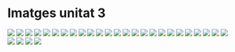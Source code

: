# Imatges unitat 3
![](https://raw.githubusercontent.com/CarlesDAM/EDDpro/master/img/Unitat3/Captura%20de%20pantalla%20a%202019-11-27%2012-39-01.png)
![](https://raw.githubusercontent.com/CarlesDAM/EDDpro/master/img/Unitat3/Captura%20de%20pantalla%20a%202019-11-28%2011-33-30.png)
![](https://raw.githubusercontent.com/CarlesDAM/EDDpro/master/img/Unitat3/Captura%20de%20pantalla%20a%202019-11-28%2011-37-42.png)
![](https://raw.githubusercontent.com/CarlesDAM/EDDpro/master/img/Unitat3/Captura%20de%20pantalla%20a%202019-11-28%2011-38-22.png)
![](https://raw.githubusercontent.com/CarlesDAM/EDDpro/master/img/Unitat3/Captura%20de%20pantalla%20a%202019-11-28%2011-43-19.png)
![](https://raw.githubusercontent.com/CarlesDAM/EDDpro/master/img/Unitat3/Captura%20de%20pantalla%20a%202019-11-28%2011-47-55.png)
![](https://raw.githubusercontent.com/CarlesDAM/EDDpro/master/img/Unitat3/Captura%20de%20pantalla%20a%202019-11-28%2011-49-08.png)
![](https://raw.githubusercontent.com/CarlesDAM/EDDpro/master/img/Unitat3/Captura%20de%20pantalla%20a%202019-11-28%2011-55-09.png)
![](https://raw.githubusercontent.com/CarlesDAM/EDDpro/master/img/Unitat3/Captura%20de%20pantalla%20a%202019-11-28%2011-58-02.png)
![](https://raw.githubusercontent.com/CarlesDAM/EDDpro/master/img/Unitat3/Captura%20de%20pantalla%20a%202019-11-28%2012-00-31.png)
![](https://raw.githubusercontent.com/CarlesDAM/EDDpro/master/img/Unitat3/Captura%20de%20pantalla%20a%202019-11-28%2012-01-22.png)
![](https://raw.githubusercontent.com/CarlesDAM/EDDpro/master/img/Unitat3/Captura%20de%20pantalla%20a%202019-11-28%2012-03-56.png)
![](https://raw.githubusercontent.com/CarlesDAM/EDDpro/master/img/Unitat3/Captura%20de%20pantalla%20a%202019-11-28%2012-20-29.png)
![](https://raw.githubusercontent.com/CarlesDAM/EDDpro/master/img/Unitat3/Captura%20de%20pantalla%20a%202019-11-29%2009-13-50.png)
![](https://raw.githubusercontent.com/CarlesDAM/EDDpro/master/img/Unitat3/Captura%20de%20pantalla%20a%202019-11-29%2009-18-43.png)
![](https://raw.githubusercontent.com/CarlesDAM/EDDpro/master/img/Unitat3/Captura%20de%20pantalla%20a%202019-11-29%2009-21-07.png)
![](https://raw.githubusercontent.com/CarlesDAM/EDDpro/master/img/Unitat3/Captura%20de%20pantalla%20a%202019-11-29%2009-21-49.png)
![](https://raw.githubusercontent.com/CarlesDAM/EDDpro/master/img/Unitat3/Captura%20de%20pantalla%20a%202019-11-29%2009-23-43.png)
![](https://raw.githubusercontent.com/CarlesDAM/EDDpro/master/img/Unitat3/Captura%20de%20pantalla%20a%202019-11-29%2009-34-49.png)
![](https://raw.githubusercontent.com/CarlesDAM/EDDpro/master/img/Unitat3/Captura%20de%20pantalla%20a%202019-11-29%2009-37-39.png)
![](https://raw.githubusercontent.com/CarlesDAM/EDDpro/master/img/Unitat3/Captura%20de%20pantalla%20a%202019-11-29%2009-38-30.png)
![](https://raw.githubusercontent.com/CarlesDAM/EDDpro/master/img/Unitat3/Captura%20de%20pantalla%20a%202019-11-29%2009-39-39.png)
![](https://raw.githubusercontent.com/CarlesDAM/EDDpro/master/img/Unitat3/Captura%20de%20pantalla%20a%202019-11-29%2009-43-11.png)
![](https://raw.githubusercontent.com/CarlesDAM/EDDpro/master/img/Unitat3/Captura%20de%20pantalla%20a%202019-11-29%2009-43-11.png)
![](https://raw.githubusercontent.com/CarlesDAM/EDDpro/master/img/Unitat3/Captura%20de%20pantalla%20a%202019-11-29%2009-51-42.png)
![](https://raw.githubusercontent.com/CarlesDAM/EDDpro/master/img/Unitat3/Captura%20de%20pantalla%20a%202019-11-29%2009-56-59.png)
![](https://raw.githubusercontent.com/CarlesDAM/EDDpro/master/img/Unitat3/Captura%20de%20pantalla%20a%202019-11-29%2010-05-52.png)
![](https://raw.githubusercontent.com/CarlesDAM/EDDpro/master/img/Unitat3/Captura%20de%20pantalla%20a%202019-11-29%2010-06-14.png)
![](https://raw.githubusercontent.com/CarlesDAM/EDDpro/master/img/Unitat3/Captura%20de%20pantalla%20a%202019-11-29%2010-32-49.png)
